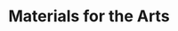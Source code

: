 ---
title: "Materials for the Arts"
url: /long-island-city/materials-for-the-arts/
shop: Gebrauchtwaren
---
